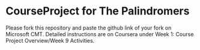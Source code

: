 # CourseProject for The Palindromers

Please fork this repository and paste the github link of your fork on Microsoft CMT. Detailed instructions are on Coursera under Week 1: Course Project Overview/Week 9 Activities.
